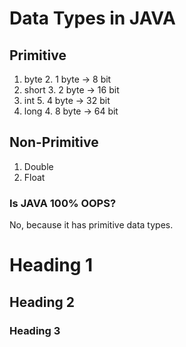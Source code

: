 # Data Types in JAVA

## Primitive

1. byte
    2. 1 byte -> 8 bit
2. short
    3. 2 byte -> 16 bit
4. int
    5. 4 byte -> 32 bit
3. long
    4. 8 byte -> 64 bit

## Non-Primitive

1. Double
2. Float

### Is JAVA 100% OOPS?

No, because it has primitive data types.

# Heading 1
## Heading 2
### Heading 3
